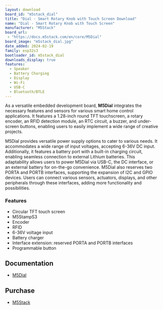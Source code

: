 ```yaml
---
layout: download
board_id: "m5stack_dial"
title: "Dial - Smart Rotary Knob with Touch Screen Download"
name: "Dial - Smart Rotary Knob with Touch Screen"
manufacturer: "M5Stack"
board_url:
 - "https://docs.m5stack.com/en/core/M5Dial"
board_image: "m5stack_dial.jpg"
date_added: 2024-02-19
family: esp32s3
bootloader_id: m5stack_dial
downloads_display: true
features:
  - Speaker
  - Battery Charging
  - Display
  - Wi-Fi
  - USB-C
  - Bluetooth/BTLE
---
```


As a versatile embedded development board, **M5Dial** integrates the necessary features and sensors for various smart home control applications. It features a 1.28-inch round TFT touchscreen, a rotary encoder, an RFID detection module, an RTC circuit, a buzzer, and under-screen buttons, enabling users to easily implement a wide range of creative projects.

M5Dial provides versatile power supply options to cater to various needs. It accommodates a wide range of input voltages, accepting 6-36V DC input. Additionally, it features a battery port with a built-in charging circuit, enabling seamless connection to external Lithium batteries. This adaptability allows users to power M5Dial via USB-C, the DC interface, or an external battery for on-the-go convenience. M5Dial also reserves two PORTA and PORTB interfaces, supporting the expansion of I2C and GPIO devices. Users can connect various sensors, actuators, displays, and other peripherals through these interfaces, adding more functionality and possibilities.

### Features
- Circular TFT touch screen
- M5StampS3
- Encoder
- RFID
- 6-36V voltage input
- Battery charger
- Interface extension: reserved PORTA and PORTB interfaces
- Programmable button

## Documentation

* [M5Dial](https://docs.m5stack.com/en/core/M5Dial)

## Purchase

* [M5Stack](https://shop.m5stack.com/products/m5stack-dial-esp32-s3-smart-rotary-knob-w-1-28-round-touch-screen)
